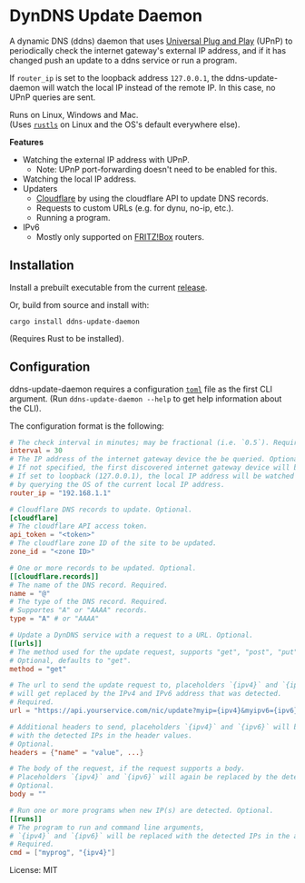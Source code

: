 # DynDNS Update Daemon

A dynamic DNS (ddns) daemon that uses [Universal Plug and
Play](https://en.wikipedia.org/wiki/Universal_Plug_and_Play) (UPnP) to periodically check
the internet gateway's external IP address, and if it has changed push an update
to a ddns service or run a program.

If `router_ip` is set to the loopback address `127.0.0.1`, the ddns-update-daemon will
watch the local IP instead of the remote IP. In this case, no UPnP queries are sent.

Runs on Linux, Windows and Mac.  
(Uses [`rustls`](https://github.com/rustls/rustls) on Linux and the OS's default everywhere else).

**Features**
- Watching the external IP address with UPnP.
    - Note: UPnP port-forwarding doesn't need to be enabled for this.
- Watching the local IP address.
- Updaters
    - [Cloudflare](https://www.cloudflare.com/) by using the cloudflare API to update DNS records.
    - Requests to custom URLs (e.g. for dynu, no-ip, etc.).
    - Running a program.
- IPv6
    - Mostly only supported on [FRITZ!Box](https://avm.de/produkte/fritzbox/) routers.

## Installation

Install a prebuilt executable from the current [release](https://github.com/N3xed/ddns-update-daemon/releases).

Or, build from source and install with:
```
cargo install ddns-update-daemon
```
(Requires Rust to be installed).

## Configuration

ddns-update-daemon requires a configuration [`toml`](https://toml.io/en/) file as the first CLI argument.
(Run `ddns-update-daemon --help` to get help information about the CLI).

The configuration format is the following:
```toml
# The check interval in minutes; may be fractional (i.e. `0.5`). Required.
interval = 30
# The IP address of the internet gateway device the be queried. Optional.
# If not specified, the first discovered internet gateway device will be used.
# If set to loopback (127.0.0.1), the local IP address will be watched
# by querying the OS of the current local IP address.
router_ip = "192.168.1.1"

# Cloudflare DNS records to update. Optional.
[cloudflare]
# The cloudflare API access token.
api_token = "<token>"
# The cloudflare zone ID of the site to be updated.
zone_id = "<zone ID>"

# One or more records to be updated. Optional.
[[cloudflare.records]]
# The name of the DNS record. Required.
name = "@"
# The type of the DNS record. Required.
# Supportes "A" or "AAAA" records.
type = "A" # or "AAAA"

# Update a DynDNS service with a request to a URL. Optional.
[[urls]]
# The method used for the update request, supports "get", "post", "put", "patch", ...
# Optional, defaults to "get".
method = "get"

# The url to send the update request to, placeholders `{ipv4}` and `{ipv6}`
# will get replaced by the IPv4 and IPv6 address that was detected.
# Required.
url = "https://api.yourservice.com/nic/update?myip={ipv4}&myipv6={ipv6}"

# Additional headers to send, placeholders `{ipv4}` and `{ipv6}` will be replaced
# with the detected IPs in the header values.
# Optional.
headers = {"name" = "value", ...}

# The body of the request, if the request supports a body.
# Placeholders `{ipv4}` and `{ipv6}` will again be replaced by the detected IPs.
# Optional.
body = ""

# Run one or more programs when new IP(s) are detected. Optional.
[[runs]]
# The program to run and command line arguments,
# `{ipv4}` and `{ipv6}` will be replaced with the detected IPs in the arguments.
# Required.
cmd = ["myprog", "{ipv4}"]
```

License: MIT
